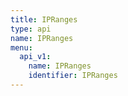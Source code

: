 ```yaml
---
title: IPRanges
type: api
name: IPRanges
menu:
  api_v1:
    name: IPRanges
    identifier: IPRanges
---
```

